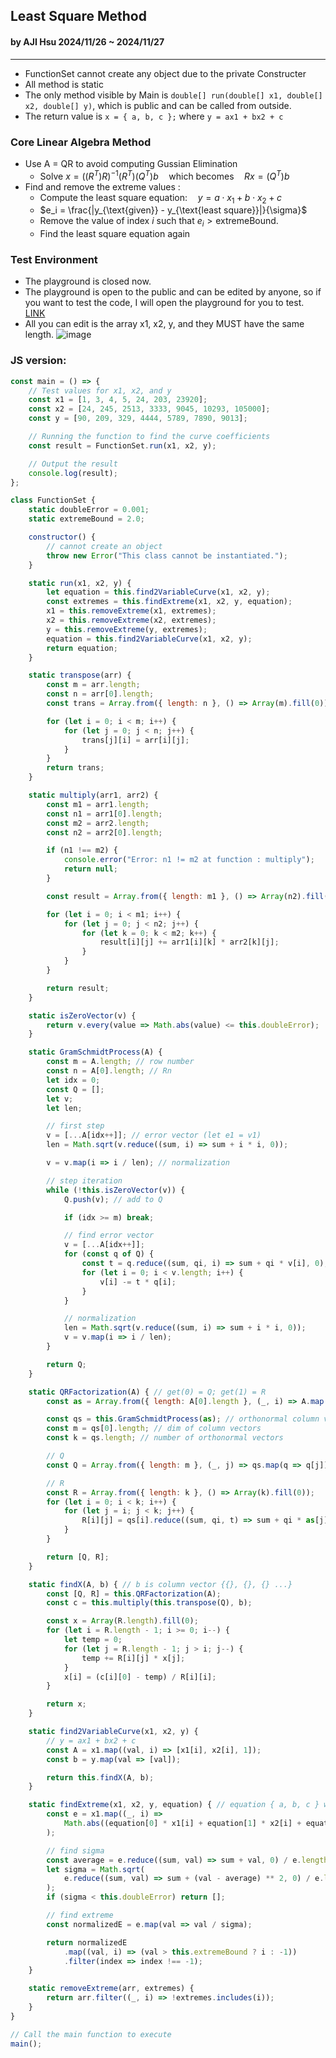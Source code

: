 ## Least Square Method
#### by AJI Hsu 2024/11/26 ~ 2024/11/27
---
* FunctionSet cannot create any object due to the private Constructer
* All method is static
* The only method visible by Main is `double[] run(double[] x1, double[] x2, double[] y)`, which is public and can be called from outside.
* The return value is `x = { a, b, c };` where `y = ax1 + bx2 + c`

### Core Linear Algebra Method
* Use A = QR to avoid computing Gussian Elimination
    * $\text{Solve } x = \left( (R^T)R \right)^{-1} (R^T)(Q^T)b \quad \text{which becomes} \quad Rx = (Q^T)b$
* Find and remove the extreme values :
    * $\text{Compute the least square equation:} \quad y = a \cdot x_1 + b \cdot x_2 + c$
    * $e_i = \frac{|y_{\text{given}} - y_{\text{least square}}|}{\sigma}$
    * $\text{Remove the value of index } i \text{ such that } e_i > \text{extremeBound}.$
    * Find the least square equation again

### Test Environment
* The playground is closed now.
* The playground is open to the public and can be edited by anyone, so if you want to test the code, I will open the playground for you to test. [LINK](https://leetcode.com/playground/krTvtUT2)
* All you can edit is the array x1, x2, y, and they MUST have the same length.
![image](https://github.com/user-attachments/assets/d417ccc8-9faf-4279-ae2e-3aec721c03ad)

### JS version:
```js
const main = () => {
    // Test values for x1, x2, and y
    const x1 = [1, 3, 4, 5, 24, 203, 23920];
    const x2 = [24, 245, 2513, 3333, 9045, 10293, 105000];
    const y = [90, 209, 329, 4444, 5789, 7890, 9013];

    // Running the function to find the curve coefficients
    const result = FunctionSet.run(x1, x2, y);

    // Output the result
    console.log(result);
};

class FunctionSet {
    static doubleError = 0.001;
    static extremeBound = 2.0;

    constructor() {
        // cannot create an object
        throw new Error("This class cannot be instantiated.");
    }

    static run(x1, x2, y) {
        let equation = this.find2VariableCurve(x1, x2, y);
        const extremes = this.findExtreme(x1, x2, y, equation);
        x1 = this.removeExtreme(x1, extremes);
        x2 = this.removeExtreme(x2, extremes);
        y = this.removeExtreme(y, extremes);
        equation = this.find2VariableCurve(x1, x2, y);
        return equation;
    }

    static transpose(arr) {
        const m = arr.length;
        const n = arr[0].length;
        const trans = Array.from({ length: n }, () => Array(m).fill(0));

        for (let i = 0; i < m; i++) {
            for (let j = 0; j < n; j++) {
                trans[j][i] = arr[i][j];
            }
        }
        return trans;
    }

    static multiply(arr1, arr2) {
        const m1 = arr1.length;
        const n1 = arr1[0].length;
        const m2 = arr2.length;
        const n2 = arr2[0].length;

        if (n1 !== m2) {
            console.error("Error: n1 != m2 at function : multiply");
            return null;
        }

        const result = Array.from({ length: m1 }, () => Array(n2).fill(0));

        for (let i = 0; i < m1; i++) {
            for (let j = 0; j < n2; j++) {
                for (let k = 0; k < m2; k++) {
                    result[i][j] += arr1[i][k] * arr2[k][j];
                }
            }
        }

        return result;
    }

    static isZeroVector(v) {
        return v.every(value => Math.abs(value) <= this.doubleError);
    }

    static GramSchmidtProcess(A) {
        const m = A.length; // row number
        const n = A[0].length; // Rn
        let idx = 0;
        const Q = [];
        let v;
        let len;

        // first step
        v = [...A[idx++]]; // error vector (let e1 = v1)
        len = Math.sqrt(v.reduce((sum, i) => sum + i * i, 0));

        v = v.map(i => i / len); // normalization

        // step iteration
        while (!this.isZeroVector(v)) {
            Q.push(v); // add to Q

            if (idx >= m) break;

            // find error vector
            v = [...A[idx++]];
            for (const q of Q) {
                const t = q.reduce((sum, qi, i) => sum + qi * v[i], 0);
                for (let i = 0; i < v.length; i++) {
                    v[i] -= t * q[i];
                }
            }

            // normalization
            len = Math.sqrt(v.reduce((sum, i) => sum + i * i, 0));
            v = v.map(i => i / len);
        }

        return Q;
    }

    static QRFactorization(A) { // get(0) = Q; get(1) = R
        const as = Array.from({ length: A[0].length }, (_, i) => A.map(row => row[i]));

        const qs = this.GramSchmidtProcess(as); // orthonormal column vectors : q
        const m = qs[0].length; // dim of column vectors
        const k = qs.length; // number of orthonormal vectors

        // Q
        const Q = Array.from({ length: m }, (_, j) => qs.map(q => q[j]));

        // R
        const R = Array.from({ length: k }, () => Array(k).fill(0));
        for (let i = 0; i < k; i++) {
            for (let j = i; j < k; j++) {
                R[i][j] = qs[i].reduce((sum, qi, t) => sum + qi * as[j][t], 0);
            }
        }

        return [Q, R];
    }

    static findX(A, b) { // b is column vector {{}, {}, {} ...}
        const [Q, R] = this.QRFactorization(A);
        const c = this.multiply(this.transpose(Q), b);

        const x = Array(R.length).fill(0);
        for (let i = R.length - 1; i >= 0; i--) {
            let temp = 0;
            for (let j = R.length - 1; j > i; j--) {
                temp += R[i][j] * x[j];
            }
            x[i] = (c[i][0] - temp) / R[i][i];
        }

        return x;
    }

    static find2VariableCurve(x1, x2, y) {
        // y = ax1 + bx2 + c
        const A = x1.map((val, i) => [x1[i], x2[i], 1]);
        const b = y.map(val => [val]);

        return this.findX(A, b);
    }

    static findExtreme(x1, x2, y, equation) { // equation { a, b, c } where y = ax1 + bx2 + c
        const e = x1.map((_, i) =>
            Math.abs((equation[0] * x1[i] + equation[1] * x2[i] + equation[2]) - y[i])
        );

        // find sigma
        const average = e.reduce((sum, val) => sum + val, 0) / e.length;
        let sigma = Math.sqrt(
            e.reduce((sum, val) => sum + (val - average) ** 2, 0) / e.length
        );
        if (sigma < this.doubleError) return [];

        // find extreme
        const normalizedE = e.map(val => val / sigma);

        return normalizedE
            .map((val, i) => (val > this.extremeBound ? i : -1))
            .filter(index => index !== -1);
    }

    static removeExtreme(arr, extremes) {
        return arr.filter((_, i) => !extremes.includes(i));
    }
}

// Call the main function to execute
main();
```
